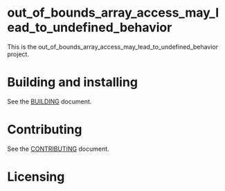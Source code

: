 # out_of_bounds_array_access_may_lead_to_undefined_behavior

This is the out_of_bounds_array_access_may_lead_to_undefined_behavior project.

# Building and installing

See the [BUILDING](BUILDING.md) document.

# Contributing

See the [CONTRIBUTING](CONTRIBUTING.md) document.

# Licensing

<!--
Please go to https://choosealicense.com/licenses/ and choose a license that
fits your needs. The recommended license for a project of this type is the
GNU AGPLv3.
-->
